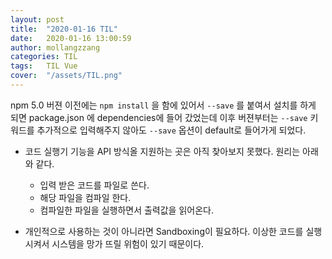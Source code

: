 ```yaml
---
layout: post
title:  "2020-01-16 TIL"
date:   2020-01-16 13:00:59
author: mollangzzang
categories: TIL
tags:	TIL Vue
cover:  "/assets/TIL.png"
---
```


npm 5.0 버젼 이전에는 `npm install` 을 함에 있어서 `--save` 를 붙여서 설치를 하게 되면 package.json 에 dependencies에 들어 갔었는데 이후 버젼부터는 `--save` 키워드를 추가적으로 입력해주지 않아도 `--save` 옵션이 default로 들어가게 되었다.

- 코드 실행기 기능을 API 방식올 지원하는 곳은 아직 찾아보지 못했다. 원리는 아래와 같다.
    - 입력 받은 코드를 파일로 쓴다.
    - 해당 파일을 컴파일 한다.
    - 컴파일한 파일을 실행하면서 출력값을 읽어온다.

- 개인적으로 사용하는 것이 아니라면 Sandboxing이 필요하다. 이상한 코드를 실행시켜서 시스템을 망가 뜨릴 위험이 있기 때문이다.

